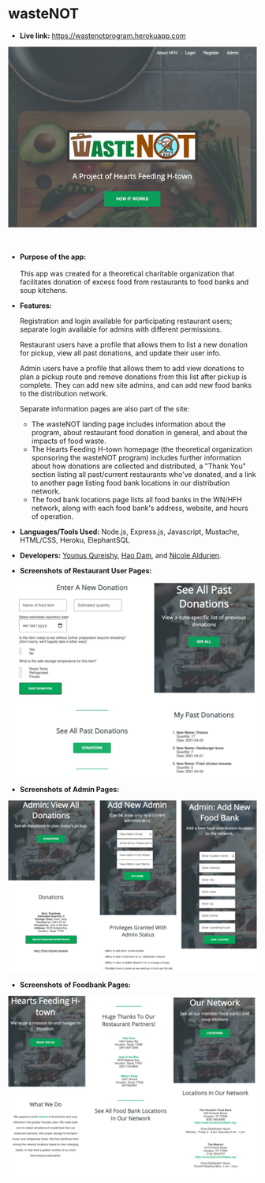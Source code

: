 # wasteNOT

* **Live link:**
https://wastenotprogram.herokuapp.com

![](https://github.com/nicolealdurien/wasteNOT/blob/master/static/img/frontpage.png?raw=true)
<br /> <br /><br />
* **Purpose of the app:** <br/><br/>
 This app was created for a theoretical charitable organization that facilitates donation of excess food from restaurants to food banks and soup kitchens.  

* **Features:** 

    Registration and login available for participating restaurant users; separate login available for admins with different permissions.
    
    Restaurant users have a profile that allows them to list a new donation for pickup, view all past donations, and update their user info.

    Admin users have a profile that allows them to add view donations to plan a pickup route and remove donations from this list after pickup is complete. They can add new site admins, and can add new food banks to the distribution network.

    Separate information pages are also part of the site:
    - The wasteNOT landing page includes information about the program, about restaurant food donation in general, and about the impacts of food waste.
    - The Hearts Feeding H-town homepage (the theoretical organization sponsoring the wasteNOT program) includes further information about how donations are collected and distributed, a "Thank You" section listing all past/current restaurants who've donated, and a link to another page listing food bank locations in our distribution network.
    - The food bank locations page lists all food banks in the WN/HFH network, along with each food bank's address, website, and hours of operation.


* **Languages/Tools Used:**
Node.js, Express.js, Javascript, Mustache, HTML/CSS, Heroku, ElephantSQL


* **Developers:**
[Younus Qureishy](https://github.com/yqureishy), [Hao Dam](https://github.com/haodam87), and [Nicole Aldurien](https://github.com/nicolealdurien).


* **Screenshots of Restaurant User Pages:**


![](https://github.com/nicolealdurien/wasteNOT/blob/master/static/img/userpages.png?raw=true)




* **Screenshots of Admin Pages:**


![](https://github.com/nicolealdurien/wasteNOT/blob/master/static/img/adminpages.png?raw=true)




* **Screenshots of Foodbank Pages:**


![](https://github.com/nicolealdurien/wasteNOT/blob/master/static/img/foodbankpages.png?raw=true)
